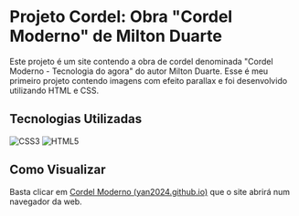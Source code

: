 # Projeto Cordel: Obra "Cordel Moderno" de Milton Duarte
Este projeto é um site contendo a obra de cordel denominada "Cordel Moderno - Tecnologia do agora" do autor Milton Duarte. Esse é meu primeiro projeto contendo imagens com efeito parallax e foi desenvolvido utilizando HTML e CSS.

## Tecnologias Utilizadas
![CSS3](https://img.shields.io/badge/CSS3-fff?style=for-the-badge&logo=css3&logoColor=264CE4)
![HTML5](https://img.shields.io/badge/HTML5-fff?style=for-the-badge&logo=html5)

## Como Visualizar
Basta clicar em [Cordel Moderno (yan2024.github.io)](https://yan2024.github.io/cordel/) que o site abrirá num navegador da web.
